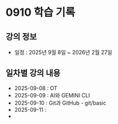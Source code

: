 # 0910 학습 기록

## 강의 정보

- 일정 : 2025년 9월 8일 ~ 2026년 2월 27일

## 일차별 강의 내용

- 2025-09-08 : OT
- 2025-09-09  : AI와 GEMINI CLI
- 2025-09-10 : Git과 GitHub - git/basic
- 2025-09-11 : 
- 